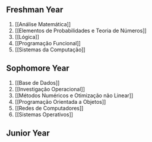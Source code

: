 ## Freshman Year
1. [[Análise Matemática]]
2. [[Elementos de Probabilidades e Teoria de Números]]
3. [[Lógica]]
4. [[Programação Funcional]]
5. [[Sistemas da Computação]]

## Sophomore Year
1. [[Base de Dados]]
2. [[Investigação Operacional]]
3. [[Métodos Numéricos e Otimização não Linear]]
4. [[Programação Orientada a Objetos]]
5. [[Redes de Computadores]]
6. [[Sistemas Operativos]]

## Junior Year
